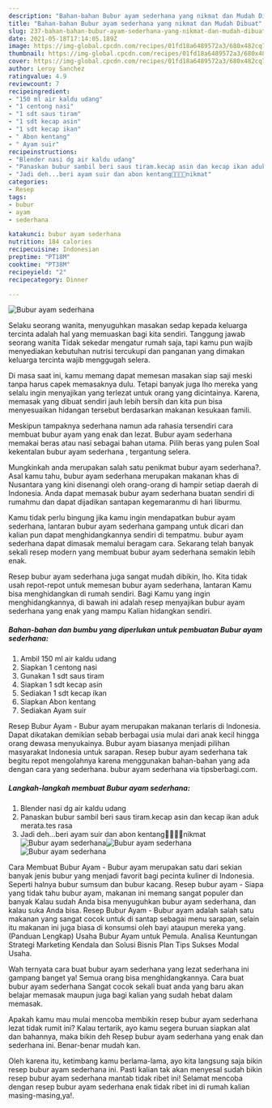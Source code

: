 ```yaml
---
description: "Bahan-bahan Bubur ayam sederhana yang nikmat dan Mudah Dibuat"
title: "Bahan-bahan Bubur ayam sederhana yang nikmat dan Mudah Dibuat"
slug: 237-bahan-bahan-bubur-ayam-sederhana-yang-nikmat-dan-mudah-dibuat
date: 2021-05-18T17:14:05.189Z
image: https://img-global.cpcdn.com/recipes/01fd18a6489572a3/680x482cq70/bubur-ayam-sederhana-foto-resep-utama.jpg
thumbnail: https://img-global.cpcdn.com/recipes/01fd18a6489572a3/680x482cq70/bubur-ayam-sederhana-foto-resep-utama.jpg
cover: https://img-global.cpcdn.com/recipes/01fd18a6489572a3/680x482cq70/bubur-ayam-sederhana-foto-resep-utama.jpg
author: Leroy Sanchez
ratingvalue: 4.9
reviewcount: 7
recipeingredient:
- "150 ml air kaldu udang"
- "1 centong nasi"
- "1 sdt saus tiram"
- "1 sdt kecap asin"
- "1 sdt kecap ikan"
- " Abon kentang"
- " Ayam suir"
recipeinstructions:
- "Blender nasi dg air kaldu udang"
- "Panaskan bubur sambil beri saus tiram.kecap asin dan kecap ikan aduk merata.tes rasa"
- "Jadi deh...beri ayam suir dan abon kentang🤗🤤🤤🤤nikmat"
categories:
- Resep
tags:
- bubur
- ayam
- sederhana

katakunci: bubur ayam sederhana 
nutrition: 184 calories
recipecuisine: Indonesian
preptime: "PT18M"
cooktime: "PT38M"
recipeyield: "2"
recipecategory: Dinner

---
```



![Bubur ayam sederhana](https://img-global.cpcdn.com/recipes/01fd18a6489572a3/680x482cq70/bubur-ayam-sederhana-foto-resep-utama.jpg)

Selaku seorang wanita, menyuguhkan masakan sedap kepada keluarga tercinta adalah hal yang memuaskan bagi kita sendiri. Tanggung jawab seorang  wanita Tidak sekedar mengatur rumah saja, tapi kamu pun wajib menyediakan kebutuhan nutrisi tercukupi dan panganan yang dimakan keluarga tercinta wajib menggugah selera.

Di masa  saat ini, kamu memang dapat memesan masakan siap saji meski tanpa harus capek memasaknya dulu. Tetapi banyak juga lho mereka yang selalu ingin menyajikan yang terlezat untuk orang yang dicintainya. Karena, memasak yang dibuat sendiri jauh lebih bersih dan kita pun bisa menyesuaikan hidangan tersebut berdasarkan makanan kesukaan famili. 

Meskipun tampaknya sederhana namun ada rahasia tersendiri cara membuat bubur ayam yang enak dan lezat. Bubur ayam sederhana memakai beras atau nasi sebagai bahan utama. Pilih beras yang pulen Soal kekentalan bubur ayam sederhana , tergantung selera.

Mungkinkah anda merupakan salah satu penikmat bubur ayam sederhana?. Asal kamu tahu, bubur ayam sederhana merupakan makanan khas di Nusantara yang kini disenangi oleh orang-orang di hampir setiap daerah di Indonesia. Anda dapat memasak bubur ayam sederhana buatan sendiri di rumahmu dan dapat dijadikan santapan kegemaranmu di hari liburmu.

Kamu tidak perlu bingung jika kamu ingin mendapatkan bubur ayam sederhana, lantaran bubur ayam sederhana gampang untuk dicari dan kalian pun dapat menghidangkannya sendiri di tempatmu. bubur ayam sederhana dapat dimasak memalui beragam cara. Sekarang telah banyak sekali resep modern yang membuat bubur ayam sederhana semakin lebih enak.

Resep bubur ayam sederhana juga sangat mudah dibikin, lho. Kita tidak usah repot-repot untuk memesan bubur ayam sederhana, lantaran Kamu bisa menghidangkan di rumah sendiri. Bagi Kamu yang ingin menghidangkannya, di bawah ini adalah resep menyajikan bubur ayam sederhana yang enak yang mampu Kalian hidangkan sendiri.

<!--inarticleads1-->

##### Bahan-bahan dan bumbu yang diperlukan untuk pembuatan Bubur ayam sederhana:

1. Ambil 150 ml air kaldu udang
1. Siapkan 1 centong nasi
1. Gunakan 1 sdt saus tiram
1. Siapkan 1 sdt kecap asin
1. Sediakan 1 sdt kecap ikan
1. Siapkan  Abon kentang
1. Sediakan  Ayam suir


Resep Bubur Ayam - Bubur ayam merupakan makanan terlaris di Indonesia. Dapat dikatakan demikian sebab berbagai usia mulai dari anak kecil hingga orang dewasa menyukainya. Bubur ayam biasanya menjadi pilihan masyarakat Indonesia untuk sarapan. Resep bubur ayam sederhana tak begitu repot mengolahnya karena menggunakan bahan-bahan yang ada dengan cara yang sederhana. bubur ayam sederhana via tipsberbagi.com. 

<!--inarticleads2-->

##### Langkah-langkah membuat Bubur ayam sederhana:

1. Blender nasi dg air kaldu udang
1. Panaskan bubur sambil beri saus tiram.kecap asin dan kecap ikan aduk merata.tes rasa
1. Jadi deh...beri ayam suir dan abon kentang🤗🤤🤤🤤nikmat
<img src="https://img-global.cpcdn.com/steps/03dabbf601c0da7b/160x128cq70/bubur-ayam-sederhana-langkah-memasak-3-foto.jpg" alt="Bubur ayam sederhana"><img src="https://img-global.cpcdn.com/steps/90debf1437a7b270/160x128cq70/bubur-ayam-sederhana-langkah-memasak-3-foto.jpg" alt="Bubur ayam sederhana"><img src="https://img-global.cpcdn.com/steps/095f06acd2c7982c/160x128cq70/bubur-ayam-sederhana-langkah-memasak-3-foto.jpg" alt="Bubur ayam sederhana">

Cara Membuat Bubur Ayam - Bubur ayam merupakan satu dari sekian banyak jenis bubur yang menjadi favorit bagi pecinta kuliner di Indonesia. Seperti halnya bubur sumsum dan bubur kacang. Resep bubur ayam - Siapa yang tidak tahu bubur ayam, makanan ini memang sangat populer dan banyak Kalau sudah Anda bisa menyuguhkan bubur ayam sederhana, dan kalau suka Anda bisa. Resep Bubur Ayam - Bubur ayam adalah salah satu makanan yang sangat cocok untuk di santap sebagai menu sarapan, selain itu makanan ini juga biasa di konsumsi oleh bayi ataupun mereka yang. (Panduan Lengkap) Usaha Bubur Ayam untuk Pemula. Analisa Keuntungan Strategi Marketing Kendala dan Solusi Bisnis Plan Tips Sukses Modal Usaha. 

Wah ternyata cara buat bubur ayam sederhana yang lezat sederhana ini gampang banget ya! Semua orang bisa menghidangkannya. Cara buat bubur ayam sederhana Sangat cocok sekali buat anda yang baru akan belajar memasak maupun juga bagi kalian yang sudah hebat dalam memasak.

Apakah kamu mau mulai mencoba membikin resep bubur ayam sederhana lezat tidak rumit ini? Kalau tertarik, ayo kamu segera buruan siapkan alat dan bahannya, maka bikin deh Resep bubur ayam sederhana yang enak dan sederhana ini. Benar-benar mudah kan. 

Oleh karena itu, ketimbang kamu berlama-lama, ayo kita langsung saja bikin resep bubur ayam sederhana ini. Pasti kalian tak akan menyesal sudah bikin resep bubur ayam sederhana mantab tidak ribet ini! Selamat mencoba dengan resep bubur ayam sederhana enak tidak ribet ini di rumah kalian masing-masing,ya!.

